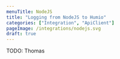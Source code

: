 ```yaml
---
menuTitle: NodeJS
title: "Logging from NodeJS to Humio"
categories: ["Integration", "ApiClient"]
pageImage: /integrations/nodejs.svg
draft: true
---
```


TODO: Thomas
